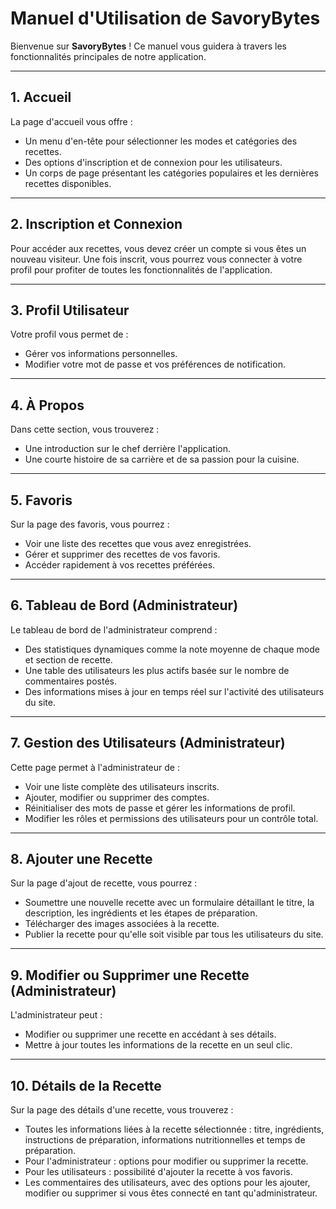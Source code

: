 
# Manuel d'Utilisation de SavoryBytes

Bienvenue sur **SavoryBytes** ! Ce manuel vous guidera à travers les fonctionnalités principales de notre application.

---

## 1. Accueil
La page d'accueil vous offre :

- Un menu d'en-tête pour sélectionner les modes et catégories des recettes.
- Des options d'inscription et de connexion pour les utilisateurs.
- Un corps de page présentant les catégories populaires et les dernières recettes disponibles.

---

## 2. Inscription et Connexion
Pour accéder aux recettes, vous devez créer un compte si vous êtes un nouveau visiteur. Une fois inscrit, vous pourrez vous connecter à votre profil pour profiter de toutes les fonctionnalités de l'application.

---

## 3. Profil Utilisateur
Votre profil vous permet de :

- Gérer vos informations personnelles.
- Modifier votre mot de passe et vos préférences de notification.

---

## 4. À Propos
Dans cette section, vous trouverez :

- Une introduction sur le chef derrière l'application.
- Une courte histoire de sa carrière et de sa passion pour la cuisine.

---

## 5. Favoris
Sur la page des favoris, vous pourrez :

- Voir une liste des recettes que vous avez enregistrées.
- Gérer et supprimer des recettes de vos favoris.
- Accéder rapidement à vos recettes préférées.

---

## 6. Tableau de Bord (Administrateur)
Le tableau de bord de l'administrateur comprend :

- Des statistiques dynamiques comme la note moyenne de chaque mode et section de recette.
- Une table des utilisateurs les plus actifs basée sur le nombre de commentaires postés.
- Des informations mises à jour en temps réel sur l'activité des utilisateurs du site.

---

## 7. Gestion des Utilisateurs (Administrateur)
Cette page permet à l'administrateur de :

- Voir une liste complète des utilisateurs inscrits.
- Ajouter, modifier ou supprimer des comptes.
- Réinitialiser des mots de passe et gérer les informations de profil.
- Modifier les rôles et permissions des utilisateurs pour un contrôle total.

---

## 8. Ajouter une Recette
Sur la page d'ajout de recette, vous pourrez :

- Soumettre une nouvelle recette avec un formulaire détaillant le titre, la description, les ingrédients et les étapes de préparation.
- Télécharger des images associées à la recette.
- Publier la recette pour qu'elle soit visible par tous les utilisateurs du site.

---

## 9. Modifier ou Supprimer une Recette (Administrateur)
L'administrateur peut :

- Modifier ou supprimer une recette en accédant à ses détails.
- Mettre à jour toutes les informations de la recette en un seul clic.

---

## 10. Détails de la Recette
Sur la page des détails d'une recette, vous trouverez :

- Toutes les informations liées à la recette sélectionnée : titre, ingrédients, instructions de préparation, informations nutritionnelles et temps de préparation.
- Pour l'administrateur : options pour modifier ou supprimer la recette.
- Pour les utilisateurs : possibilité d'ajouter la recette à vos favoris.
- Les commentaires des utilisateurs, avec des options pour les ajouter, modifier ou supprimer si vous êtes connecté en tant qu'administrateur.
